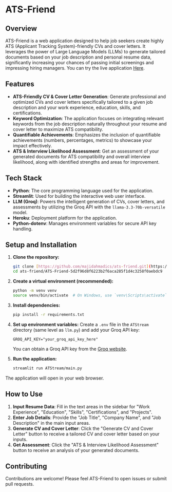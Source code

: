 # ATS-Friend

## Overview

ATS-Friend is a web application designed to help job seekers create highly ATS (Applicant Tracking System)-friendly CVs and cover letters. It leverages the power of Large Language Models (LLMs) to generate tailored documents based on your job description and personal resume data, significantly increasing your chances of passing initial screenings and impressing hiring managers.
You can try the live application [Here](https://ats-friend-4ec3e8861eac.herokuapp.com/).

## Features

* **ATS-Friendly CV & Cover Letter Generation**: Generate professional and optimized CVs and cover letters specifically tailored to a given job description and your work experience, education, skills, and certifications.
* **Keyword Optimization**: The application focuses on integrating relevant keywords from the job description naturally throughout your resume and cover letter to maximize ATS compatibility.
* **Quantifiable Achievements**: Emphasizes the inclusion of quantifiable achievements (numbers, percentages, metrics) to showcase your impact effectively.
* **ATS & Interview Likelihood Assessment**: Get an assessment of your generated documents for ATS compatibility and overall interview likelihood, along with identified strengths and areas for improvement.

## Tech Stack

* **Python**: The core programming language used for the application.
* **Streamlit**: Used for building the interactive web user interface.
* **LLM (Groq)**: Powers the intelligent generation of CVs, cover letters, and assessments by utilizing the Groq API with the `llama-3.3-70b-versatile` model.
* **Heroku**: Deployment platform for the application.
* **Python-dotenv**: Manages environment variables for secure API key handling.

## Setup and Installation

1.  **Clone the repository:**
    ```bash
    git clone [https://github.com/majidahmadics/ats-friend.git](https://github.com/majidahmadics/ats-friend.git)
    cd ats-friend/ATS-Friend-5d2f96d8f6223b2f6aca285f1d4c3258f0aebdc9
    ```

2.  **Create a virtual environment (recommended):**
    ```bash
    python -m venv venv
    source venv/bin/activate  # On Windows, use `venv\Scripts\activate`
    ```

3.  **Install dependencies:**
    ```bash
    pip install -r requirements.txt
    ```

4.  **Set up environment variables:**
    Create a `.env` file in the `ATStream` directory (same level as `llm.py`) and add your Groq API key:
    ```
    GROQ_API_KEY="your_groq_api_key_here"
    ```
    You can obtain a Groq API key from the [Groq website](https://console.groq.com/docs/api-keys).

5.  **Run the application:**
    ```bash
    streamlit run ATStream/main.py
    ```

The application will open in your web browser.

## How to Use

1.  **Input Resume Data**: Fill in the text areas in the sidebar for "Work Experience", "Education", "Skills", "Certifications", and "Projects".
2.  **Enter Job Details**: Provide the "Job Title", "Company Name", and "Job Description" in the main input areas.
3.  **Generate CV and Cover Letter**: Click the "Generate CV and Cover Letter" button to receive a tailored CV and cover letter based on your inputs.
4.  **Get Assessment**: Click the "ATS & Interview Likelihood Assessment" button to receive an analysis of your generated documents.

## Contributing

Contributions are welcome! Please feel ATS-Friend to open issues or submit pull requests.